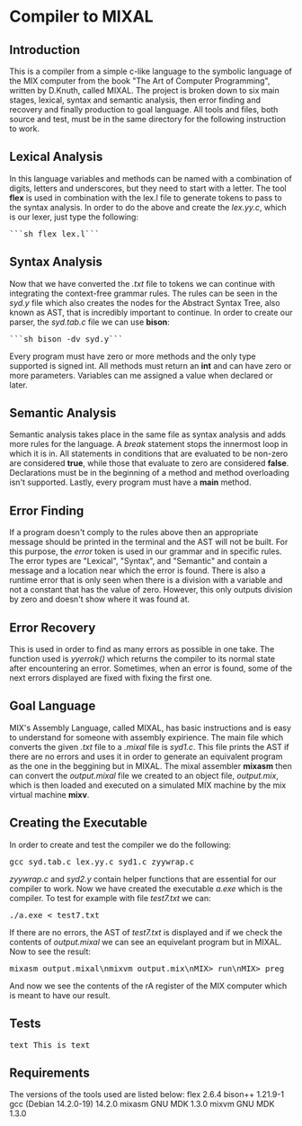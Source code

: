 # Compiler to MIXAL

## Introduction
This is a compiler from a simple c-like language to the symbolic language of the MIX computer from the book "The Art of Computer Programming", written by D.Knuth, called MIXAL. The project is broken down to six main stages, lexical, syntax and semantic analysis, then error finding and recovery and finally production to goal language.
All tools and files, both source and test, must be in the same directory for the following instruction to work.

## Lexical Analysis
In this language variables and methods can be named with a combination of digits, letters and underscores, but they need to start with a letter.
The tool **flex** is used in combination with the lex.l file to generate tokens to pass to the syntax analysis.
In order to do the above and create the *lex.yy.c*, which is our lexer, just type the following:
<pre>```sh flex lex.l```</pre>

## Syntax Analysis
Now that we have converted the *.txt* file to tokens we can continue with integrating the context-free grammar rules. The rules can be seen in the *syd.y* file which also creates the nodes for the Abstract Syntax Tree, also known as AST, that is incredibly important to continue.
In order to create our parser, the *syd.tab.c* file we can use **bison**:
<pre>```sh bison -dv syd.y```</pre>
Every program must have zero or more methods and the only type supported is signed int. All methods must return an **int** and can have zero or more parameters. Variables can me assigned a value when declared or later.

## Semantic Analysis
Semantic analysis takes place in the same file as syntax analysis and adds more rules for the language. A *break* statement stops the innermost loop in which it is in. All statements in conditions that are evaluated to be non-zero are considered **true**, while those that evaluate to zero are considered **false**. Declarations must be in the beginning of a method and method overloading isn't supported. Lastly, every program must have a **main** method.

## Error Finding
If a program doesn't comply to the rules above then an appropriate message should be printed in the terminal and the AST will not be built. For this purpose, the *error* token is used in our grammar and in specific rules. The error types are "Lexical", "Syntax", and "Semantic" and contain a message and a location near which the error is found. There is also a runtime error that is only seen when there is a division with a variable and not a constant that has the value of zero. However, this only outputs division by zero and doesn't show where it was found at.

## Error Recovery
This is used in order to find as many errors as possible in one take. The function used is *yyerrok()* which returns the compiler to its normal state after encountering an error. Sometimes, when an error is found, some of the next errors displayed are fixed with fixing the first one.

## Goal Language
MIX's Assembly Language, called MIXAL, has basic instructions and is easy to understand for someone with assembly expirience. The main file which converts the given *.txt* file to a *.mixal* file is *syd1.c*. This file prints the AST if there are no errors and uses it in order to generate an equivalent program as the one in the beggining but in MIXAL. The mixal assembler **mixasm** then can convert the *output.mixal* file we created to an object file, *output.mix*, which is then loaded and executed on a simulated MIX machine by the mix virtual machine **mixv**.

## Creating the Executable
In order to create and test the compiler we do the following:
<pre>gcc syd.tab.c lex.yy.c syd1.c zyywrap.c</pre>
*zyywrap.c* and *syd2.y* contain helper functions that are essential for our compiler to work.
Now we have created the executable *a.exe* which is the compiler.
To test for example with file *test7.txt* we can:
<pre>./a.exe < test7.txt</pre>
If there are no errors, the AST of *test7.txt* is displayed and if we check the contents of *output.mixal* we can see an equivelant program but in MIXAL. Now to see the result:
<pre>mixasm output.mixal\nmixvm output.mix\nMIX> run\nMIX> preg</pre>
And now we see the contents of the rA register of the MIX computer which is meant to have our result.

## Tests
<pre>text This is text</pre>

## Requirements
The versions of the tools used are listed below:
flex 2.6.4
bison++ 1.21.9-1
gcc (Debian 14.2.0-19) 14.2.0
mixasm GNU MDK 1.3.0
mixvm GNU MDK 1.3.0
